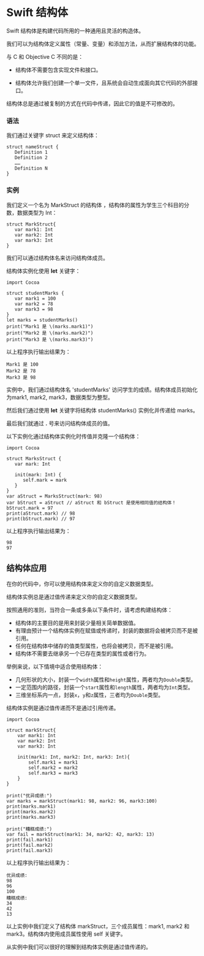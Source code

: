# Swift 结构体

Swift 结构体是构建代码所用的一种通用且灵活的构造体。

我们可以为结构体定义属性（常量、变量）和添加方法，从而扩展结构体的功能。

与 C 和 Objective C 不同的是：

*   结构体不需要包含实现文件和接口。

*   结构体允许我们创建一个单一文件，且系统会自动生成面向其它代码的外部接口。

结构体总是通过被复制的方式在代码中传递，因此它的值是不可修改的。

### 语法

我们通过关键字 struct 来定义结构体：

```
struct nameStruct { 
   Definition 1
   Definition 2
   ……
   Definition N
}

```

### 实例

我们定义一个名为 MarkStruct 的结构体 ，结构体的属性为学生三个科目的分数，数据类型为 Int：

```
struct MarkStruct{
   var mark1: Int
   var mark2: Int
   var mark3: Int
}

```

我们可以通过结构体名来访问结构体成员。

结构体实例化使用 **let** 关键字：

```
import Cocoa

struct studentMarks {
   var mark1 = 100
   var mark2 = 78
   var mark3 = 98
}
let marks = studentMarks()
print("Mark1 是 \(marks.mark1)")
print("Mark2 是 \(marks.mark2)")
print("Mark3 是 \(marks.mark3)")

```

以上程序执行输出结果为：

```
Mark1 是 100
Mark2 是 78
Mark3 是 98

```

实例中，我们通过结构体名 'studentMarks' 访问学生的成绩。结构体成员初始化为mark1, mark2, mark3，数据类型为整型。

然后我们通过使用 **let** 关键字将结构体 studentMarks() 实例化并传递给 marks。

最后我们就通过 **.** 号来访问结构体成员的值。

以下实例化通过结构体实例化时传值并克隆一个结构体：

```
import Cocoa

struct MarksStruct {
   var mark: Int

   init(mark: Int) {
      self.mark = mark
   }
}
var aStruct = MarksStruct(mark: 98)
var bStruct = aStruct // aStruct 和 bStruct 是使用相同值的结构体！
bStruct.mark = 97
print(aStruct.mark) // 98
print(bStruct.mark) // 97

```

以上程序执行输出结果为：

```
98
97

```

## 结构体应用

在你的代码中，你可以使用结构体来定义你的自定义数据类型。

结构体实例总是通过值传递来定义你的自定义数据类型。

按照通用的准则，当符合一条或多条以下条件时，请考虑构建结构体：

*   结构体的主要目的是用来封装少量相关简单数据值。
*   有理由预计一个结构体实例在赋值或传递时，封装的数据将会被拷贝而不是被引用。
*   任何在结构体中储存的值类型属性，也将会被拷贝，而不是被引用。
*   结构体不需要去继承另一个已存在类型的属性或者行为。

举例来说，以下情境中适合使用结构体：

*   几何形状的大小，封装一个`width`属性和`height`属性，两者均为`Double`类型。
*   一定范围内的路径，封装一个`start`属性和`length`属性，两者均为`Int`类型。
*   三维坐标系内一点，封装`x`，`y`和`z`属性，三者均为`Double`类型。

结构体实例是通过值传递而不是通过引用传递。

```
import Cocoa

struct markStruct{
    var mark1: Int
    var mark2: Int
    var mark3: Int

    init(mark1: Int, mark2: Int, mark3: Int){
        self.mark1 = mark1
        self.mark2 = mark2
        self.mark3 = mark3
    }
}

print("优异成绩:")
var marks = markStruct(mark1: 98, mark2: 96, mark3:100)
print(marks.mark1)
print(marks.mark2)
print(marks.mark3)

print("糟糕成绩:")
var fail = markStruct(mark1: 34, mark2: 42, mark3: 13)
print(fail.mark1)
print(fail.mark2)
print(fail.mark3)

```

以上程序执行输出结果为：

```
优异成绩:
98
96
100
糟糕成绩:
34
42
13

```

以上实例中我们定义了结构体 markStruct，三个成员属性：mark1, mark2 和 mark3。结构体内使用成员属性使用 self 关键字。

从实例中我们可以很好的理解到结构体实例是通过值传递的。

